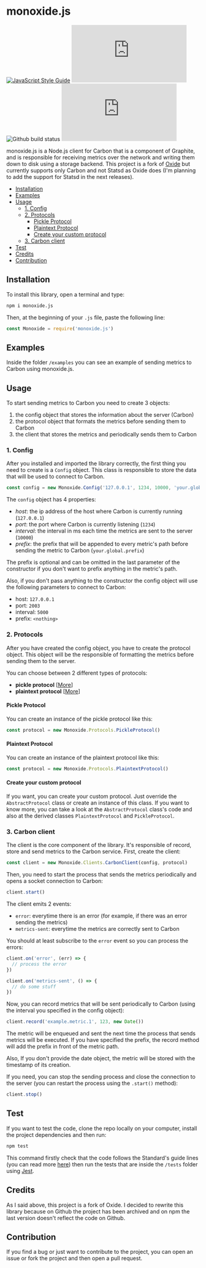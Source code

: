 # monoxide.js <!-- omit in toc -->
[![JavaScript Style Guide](https://img.shields.io/badge/code_style-standard-brightgreen.svg?style=flat-square)](https://standardjs.com)
![npm version](https://img.shields.io/npm/v/monoxide.js?style=flat-square)
![Github build status](https://img.shields.io/github/checks-status/raffaelecalza/monoxide.js/main?style=flat-square)
[![License MIT](https://img.shields.io/github/license/raffaelecalza/monoxide.js?label=license&style=flat-square)](https://github.com/raffaelecalza/monoxide.js/blob/main/LICENSE)

monoxide.js is a Node.js client for Carbon that is a component of Graphite, and is responsible for receiving metrics over the network and writing them down to disk using a storage backend. This project is a fork of [Oxide](https://github.com/mixer/oxide) but currently supports only Carbon and not Statsd as Oxide does (I'm planning to add the support for Statsd in the next releases).

* [Installation](#installation)
* [Examples](#examples)
* [Usage](#usage)
  * [1. Config](#1-config)
  * [2. Protocols](#2-protocols)
    * [Pickle Protocol](#pickle-protocol)
    * [Plaintext Protocol](#plaintext-protocol)
    * [Create your custom protocol](#create-your-custom-protocol)
  * [3. Carbon client](#3-carbon-client)
* [Test](#test)
* [Credits](#credits)
* [Contribution](#contribution)

## Installation
To install this library, open a terminal and type:
```bash
npm i monoxide.js
```

Then, at the beginning of your `.js` file, paste the following line:
```js
const Monoxide = require('monoxide.js')
```

## Examples
Inside the folder `/examples` you can see an example of sending metrics to Carbon using monoxide.js.

## Usage
To start sending metrics to Carbon you need to create 3 objects:
1. the config object that stores the information about the server (Carbon)
2. the protocol object that formats the metrics before sending them to Carbon
3. the client that stores the metrics and periodically sends them to Carbon
### 1. Config
After you installed and imported the library correctly, the first thing you need to create is a `Config` object. This class is responsible to store the data that will be used to connect to Carbon.
```js
const config = new Monoxide.Config('127.0.0.1', 1234, 10000, 'your.global.prefix')
```

The `config` object has 4 properties:
- _host_: the ip address of the host where Carbon is currently running (`127.0.0.1`)
- _port_: the port where Carbon is currently listening (`1234`)
- _interval_: the interval in ms each time the metrics are sent to the server (`10000`)
- _prefix_: the prefix that will be appended to every metric's path before sending the metric to Carbon (`your.global.prefix`)

The prefix is optional and can be omitted in the last parameter of the constructor if you don't want to prefix anything in the metric's path.

Also, if you don't pass anything to the constructor the config object will use the following parameters to connect to Carbon:
- host: `127.0.0.1`
- port: `2003`
- interval: `5000`
- prefix: `<nothing>`

### 2. Protocols
After you have created the config object, you have to create the protocol object. This object will be the responsible of formatting the metrics before sending them to the server.

You can choose between 2 different types of protocols:
- **pickle protocol** [[More](https://graphite.readthedocs.io/en/latest/feeding-carbon.html#the-pickle-protocol)]
- **plaintext protocol** [[More](https://graphite.readthedocs.io/en/latest/feeding-carbon.html#the-plaintext-protocol)]

#### Pickle Protocol
You can create an instance of the pickle protocol like this:
```js
const protocol = new Monoxide.Protocols.PickleProtocol()
```

#### Plaintext Protocol
You can create an instance of the plaintext protocol like this:
```js
const protocol = new Monoxide.Protocols.PlaintextProtocol()
```

#### Create your custom protocol
If you want, you can create your custom protocol. Just override the `AbstractProtocol` class or create an instance of this class. If you want to know more, you can take a look at the `AbstractProtocol` class's code and also at the derived classes `PlaintextProtocol` and `PickleProtocol`.

### 3. Carbon client
The client is the core component of the library. It's responsible of record, store and send metrics to the Carbon service. First, create the client:
```js
const client = new Monoxide.Clients.CarbonClient(config, protocol)
```

Then, you need to start the process that sends the metrics periodically and opens a socket connection to Carbon:
```js
client.start()
```

The client emits 2 events:
- `error`: everytime there is an error (for example, if there was an error sending the metrics)
- `metrics-sent`: everytime the metrics are correctly sent to Carbon

You should at least subscribe to the `error` event so you can process the errors:
```js
client.on('error', (err) => {
  // process the error
})

client.on('metrics-sent', () => {
  // do some stuff
})
```

Now, you can record metrics that will be sent periodically to Carbon (using the interval you specified in the config object):
```js
client.record('example.metric.1', 123, new Date())
```

The metric will be enqueued and sent the next time the process that sends metrics will be executed. If you have specified the prefix, the record method will add the prefix in front of the metric path.

Also, If you don't provide the date object, the metric will be stored with the timestamp of its creation.


If you need, you can stop the sending process and close the connection to the server (you can restart the process using the `.start()` method):
```js
client.stop()
```

## Test
If you want to test the code, clone the repo locally on your computer, install the project dependencies and then run:
```bash
npm test
```

This command firstly check that the code follows the Standard's guide lines (you can read more [here](https://standardjs.com/)) then run the tests that are inside the `/tests` folder using [Jest](https://jestjs.io/).

## Credits
As I said above, this project is a fork of Oxide. I decided to rewrite this library because on Github the project has been archived and on npm the last version doesn't reflect the code on Github.

## Contribution
If you find a bug or just want to contribute to the project, you can open an issue or fork the project and then open a pull request.
